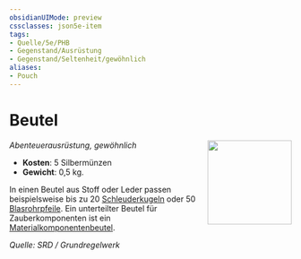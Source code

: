 ```yaml
---
obsidianUIMode: preview
cssclasses: json5e-item
tags:
- Quelle/5e/PHB
- Gegenstand/Ausrüstung
- Gegenstand/Seltenheit/gewöhnlich
aliases:
- Pouch
---
```

# Beutel
*Abenteuerausrüstung, gewöhnlich*
<img src="Symbolik/Gegenstände.webp" align="right" width="150">

- **Kosten**: 5 Silbermünzen
- **Gewicht**: 0,5 kg.

In einen Beutel aus Stoff oder Leder passen beispielsweise bis zu 20 [Schleuderkugeln](sling-bullet.md) oder 50 [Blasrohrpfeile](Blasrohrnadel.md). Ein unterteilter Beutel für Zauberkomponenten ist ein [Materialkomponentenbeutel](Materialkomponentenbeutel.md).

*Quelle: SRD / Grundregelwerk*
